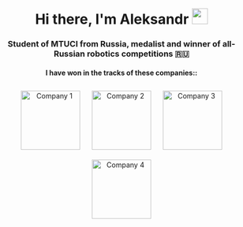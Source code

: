 
<h1 align="center">Hi there, I'm Aleksandr</a> 
<img src="https://github.com/blackcater/blackcater/raw/main/images/Hi.gif" height="32"/></h1>
<h3 align="center">Student of MTUCI from Russia, medalist and winner of all-Russian robotics competitions 🇷🇺</h3>

<!-- Надпись и изображения -->
<h4 align="center">I have won in the tracks of these companies::</h4>

<div align="center">
  <img src="https://promexpo.expoforum.ru/wp-content/uploads/2024/11/geoskan_logo_rgb-5-scaled.jpg" alt="Company 1" width="120" height="120" style="margin: 10px;">
  <img src="https://leader-id.storage.yandexcloud.net/organization_photo/476168/612161442c179515165793.png" alt="Company 2" width="120" height="120" style="margin: 10px;">
  <img src="https://static.insales-cdn.com/images/products/1/2115/969132099/AR_logo_color.png" alt="Company 3" width="120" height="120" style="margin: 10px;">
  <img src="https://static.tildacdn.com/tild6637-6362-4665-b161-613764303539/7_logo_klimov.png" alt="Company 4" width="120" height="120" style="margin: 10px;">
</div>
<!--
**ekimenkov33/ekimenkov33** is a ✨ _special_ ✨ repository because its `README.md` (this file) appears on your GitHub profile.

Here are some ideas to get you started:

- 🔭 I’m currently working on ...
- 🌱 I’m currently learning ...
- 👯 I’m looking to collaborate on ...
- 🤔 I’m looking for help with ...
- 💬 Ask me about ...
- 📫 How to reach me: ...
- 😄 Pronouns: ...
- ⚡ Fun fact: ...
-->
